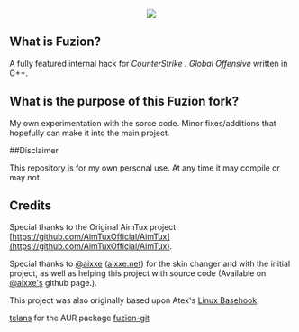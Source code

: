 <p align="center">
<img src="https://i.imgur.com/cBr2HQe.png">
</p>

## What is Fuzion?

A fully featured internal hack for *CounterStrike : Global Offensive* written in C++.

## What is the purpose of this Fuzion fork?

My own experimentation with the sorce code. Minor fixes/additions that hopefully can make it into the main project.

##Disclaimer

This repository is for my own personal use. At any time it may compile or may not.

## Credits

Special thanks to the Original AimTux project: [https://github.com/AimTuxOfficial/AimTux](https://github.com/AimTuxOfficial/AimTux).

Special thanks to [@aixxe](http://www.github.com/aixxe/) ([aixxe.net](http://www.aixxe.net)) for the skin changer and with the initial project, as well as helping this project with source code (Available on [@aixxe's](http://www.github.com/aixxe/) github page.).

This project was also originally based upon Atex's [Linux Basehook](http://unknowncheats.me/forum/counterstrike-global-offensive/181878-linux-basehook.html).

[telans](https://github.com/telans) for the AUR package [fuzion-git](https://aur.archlinux.org/packages/fuzion-git/)
